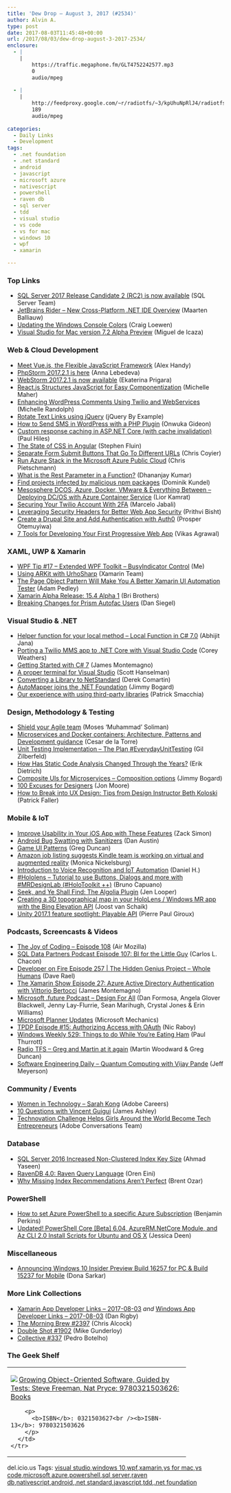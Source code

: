```yaml
---
title: 'Dew Drop – August 3, 2017 (#2534)'
author: Alvin A.
type: post
date: 2017-08-03T11:45:48+00:00
url: /2017/08/03/dew-drop-august-3-2017-2534/
enclosure:
  - |
    |
        https://traffic.megaphone.fm/GLT4752242577.mp3
        0
        audio/mpeg
        
  - |
    |
        http://feedproxy.google.com/~r/radiotfs/~3/kpUhuNpRlJ4/radiotfs_143.mp3
        189
        audio/mpeg
        
categories:
  - Daily Links
  - Development
tags:
  - .net foundation
  - .net standard
  - android
  - javascript
  - microsoft azure
  - nativescript
  - powershell
  - raven db
  - sql server
  - tdd
  - visual studio
  - vs code
  - vs for mac
  - windows 10
  - wpf
  - xamarin

---
```

### <a name="top"></a>Top Links

  * <a href="https://blogs.technet.microsoft.com/dataplatforminsider/2017/08/02/sql-server-2017-release-candidate-2-rc2-is-now-available/" target="_blank">SQL Server 2017 Release Candidate 2 (RC2) is now available</a> (SQL Server Team)
  * <a href="https://www.youtube.com/watch?v=xkPtX492IhI&feature=youtu.be" target="_blank">JetBrains Rider &#8211; New Cross-Platform .NET IDE Overview</a> (Maarten Balliauw)
  * <a href="https://blogs.msdn.microsoft.com/commandline/2017/08/02/updating-the-windows-console-colors/" target="_blank">Updating the Windows Console Colors</a> (Craig Loewen)
  * <a href="https://blogs.msdn.microsoft.com/visualstudio/2017/08/02/visual-studio-for-mac-version-7-2-alpha-preview/" target="_blank">Visual Studio for Mac version 7.2 Alpha Preview</a> (Miguel de Icaza)



### <a name="web"></a>Web & Cloud Development

  * <a href="https://thenewstack.io/meet-vue-js-flexible-javascript-framework/" target="_blank">Meet Vue.js, the Flexible JavaScript Framework</a> (Alex Handy)
  * <a href="https://blog.jetbrains.com/phpstorm/2017/08/phpstorm-2017-2-1-is-here/" target="_blank">PhpStorm 2017.2.1 is here</a> (Anna Lebedeva)
  * <a href="https://blog.jetbrains.com/webstorm/2017/08/webstorm-2017-2-1/" target="_blank">WebStorm 2017.2.1 is now available</a> (Ekaterina Prigara)
  * <a href="https://thenewstack.io/react-js-structures-javascript-easy-encapsulation/" target="_blank">React.js Structures JavaScript for Easy Componentization</a> (Michelle Maher)
  * <a href="https://twilioinc.wpengine.com/2017/08/enhancing-wordpress-comments-using-twilio-and-webservices.html" target="_blank">Enhancing WordPress Comments Using Twilio and WebServices</a> (Michelle Randolph)
  * <a href="http://www.jquerybyexample.net/2017/08/rotate-text-links-using-jquery.html" target="_blank">Rotate Text Links using jQuery</a> (jQuery By Example)
  * <a href="https://twilioinc.wpengine.com/2017/08/send-sms-wordpress-php-plugin.html" target="_blank">How to Send SMS in WordPress with a PHP Plugin</a> (Onwuka Gideon)
  * <a href="https://www.devtrends.co.uk/blog/custom-response-caching-in-asp.net-core-with-cache-invalidation" target="_blank">Custom response caching in ASP.NET Core (with cache invalidation)</a> (Paul Hiles)
  * <a href="https://blog.angular.io/the-state-of-css-in-angular-4a52d4bd2700?source=rss----447683c3d9a3---4" target="_blank">The State of CSS in Angular</a> (Stephen Fluin)
  * <a href="https://css-tricks.com/separate-form-submit-buttons-go-different-urls/" target="_blank">Separate Form Submit Buttons That Go To Different URLs</a> (Chris Coyier)
  * <a href="https://buildazure.com/2017/08/03/run-azure-stack-in-the-microsoft-azure-public-cloud/" target="_blank">Run Azure Stack in the Microsoft Azure Public Cloud</a> (Chris Pietschmann)
  * <a href="https://debugmode.net/2017/08/02/what-is-the-rest-parameter-in-a-function/" target="_blank">What is the Rest Parameter in a Function?</a> (Dhananjay Kumar)
  * <a href="https://twilioinc.wpengine.com/2017/08/find-projects-infected-by-malicious-npm-packages.html" target="_blank">Find projects infected by malicious npm packages</a> (Dominik Kundel)
  * <a href="https://azure.microsoft.com/blog/mesosphere-dcos-azure-docker-vmware-everything-between-deploying-dc-os-with-azure-container-service-2/" target="_blank">Mesosphere DCOS, Azure, Docker, VMware & Everything Between – Deploying DC/OS with Azure Container Service</a> (Lior Kamrat)
  * <a href="https://twilioinc.wpengine.com/2017/08/securing-your-twilio-account-with-2fa.html" target="_blank">Securing Your Twilio Account With 2FA</a> (Marcelo Jabali)
  * <a href="http://blogs.adobe.com/security/2017/08/leveraging-security-headers.html" target="_blank">Leveraging Security Headers for Better Web App Security</a> (Prithvi Bisht)
  * <a href="https://auth0.com/blog/creating-your-first-drupal-site-and-adding-authentication/" target="_blank">Create a Drupal Site and Add Authentication with Auth0</a> (Prosper Otemuyiwa)
  * <a href="https://www.webdesignerdepot.com/2017/08/7-tools-for-developing-your-first-progressive-web-app/" target="_blank">7 Tools for Developing Your First Progressive Web App</a> (Vikas Agrawal)



### <a name="silverlight"></a>XAML, UWP & Xamarin

  * <a href="http://www.wpf.tips/2017/08/wpf-tip-17-extended-wpf-toolkit.html" target="_blank">WPF Tip #17 &#8211; Extended WPF Toolkit &#8211; BusyIndicator Control</a> (Me)
  * <a href="https://developer.xamarin.com/guides/ios/platform_features/introduction-to-ios11/arkit/urhosharp/" target="_blank">Using ARKit with UrhoSharp</a> (Xamarin Team)
  * <a href="https://xamarinhelp.com/page-object-pattern-will-make-better-xamarin-ui-automation-tester/" target="_blank">The Page Object Pattern Will Make You A Better Xamarin UI Automation Tester</a> (Adam Pedley)
  * <a href="https://releases.xamarin.com/alpha-release-15-4-alpha-1/" target="_blank">Xamarin Alpha Release: 15.4 Alpha 1</a> (Bri Brothers)
  * <a href="https://dansiegel.net/post/2017/08/02/breaking-changes-for-prism-autofac-users" target="_blank">Breaking Changes for Prism Autofac Users</a> (Dan Siegel)



### <a name="dotnet"></a>Visual Studio & .NET

  * <a href="http://dailydotnettips.com/2017/08/02/helper-function-for-your-local-method-local-function-in-c-7-0/" target="_blank">Helper function for your local method – Local Function in C# 7.0</a> (Abhijit Jana)
  * <a href="https://twilioinc.wpengine.com/2017/08/porting-a-twilio-app-to-net-core-with-visual-studio-code.html" target="_blank">Porting a Twilio MMS app to .NET Core with Visual Studio Code</a> (Corey Weathers)
  * <a href="https://blog.xamarin.com/getting-started-c-7/" target="_blank">Getting Started with C# 7</a> (James Montemagno)
  * <a href="http://feeds.hanselman.com/~/420034320/0/scotthanselman~A-proper-terminal-for-Visual-Studio.aspx" target="_blank">A proper terminal for Visual Studio</a> (Scott Hanselman)
  * <a href="https://codeopinion.com/converting-a-library-to-netstandard/" target="_blank">Converting a Library to NetStandard</a> (Derek Comartin)
  * <a href="http://feedproxy.google.com/~r/GrabBagOfT/~3/f0NZIdq-kU8/" target="_blank">AutoMapper joins the .NET Foundation</a> (Jimmy Bogard)
  * <a href="https://blog.ndepend.com/experience-using-third-party-libraries/" target="_blank">Our experience with using third-party libraries</a> (Patrick Smacchia)



### <a name="design"></a>Design, Methodology & Testing

  * <a href="http://feedproxy.google.com/~r/MosesOfEgyptBlog/~3/MpZ1E0h_WXQ/post.aspx" target="_blank">Shield your Agile team</a> (Moses &#8216;Muhammad&#8217; Soliman)
  * <a href="https://blogs.msdn.microsoft.com/dotnet/2017/08/02/microservices-and-docker-containers-architecture-patterns-and-development-guidance/" target="_blank">Microservices and Docker containers: Architecture, Patterns and Development guidance</a> (Cesar de la Torre)
  * <a href="http://feedproxy.google.com/~r/gilzilberfeld/~3/XSHcxFV4Szg/unit-testing-implementation-the-plan-everydayunittesting.html" target="_blank">Unit Testing Implementation – The Plan #EverydayUnitTesting</a> (Gil Zilberfeld)
  * <a href="https://blog.ndepend.com/static-code-analysis-changed-years/" target="_blank">How Has Static Code Analysis Changed Through the Years?</a> (Erik Dietrich)
  * <a href="http://feedproxy.google.com/~r/GrabBagOfT/~3/w6BV025RMiQ/" target="_blank">Composite UIs for Microservices &#8211; Composition options</a> (Jimmy Bogard)
  * <a href="http://feedproxy.google.com/~r/boogiesbc/~3/Dq1tG6Ut4UY/" target="_blank">100 Excuses for Designers</a> (Jon Moore)
  * <a href="http://blogs.adobe.com/creativecloud/how-to-break-into-ux-design-tips-from-design-instructor-beth-koloski" target="_blank">How to Break into UX Design: Tips from Design Instructor Beth Koloski</a> (Patrick Faller)



### <a name="mobile"></a>Mobile & IoT

  * <a href="https://www.bignerdranch.com/blog/ios-features-your-app-should-have/" target="_blank">Improve Usability in Your iOS App with These Features</a> (Zack Simon)
  * <a href="http://feedproxy.google.com/~r/blogspot/hsDu/~3/ESQlTxVozYQ/android-bug-swatting-with-sanitizers.html" target="_blank">Android Bug Swatting with Sanitizers</a> (Dan Austin)
  * <a href="https://channel9.msdn.com/coding4fun/blog/Game-UI-Patterns?WT.mc_id=DX_MVP4025064" target="_blank">Game UI Patterns</a> (Greg Duncan)
  * <a href="https://www.geekwire.com/2017/amazon-job-listing-suggests-kindle-team-working-virtual-augmented-reality/" target="_blank">Amazon job listing suggests Kindle team is working on virtual and augmented reality</a> (Monica Nickelsburg)
  * <a href="https://software.intel.com/en-us/videos/introduction-to-voice-recognition-and-iot-automation" target="_blank">Introduction to Voice Recognition and IoT Automation</a> (Daniel H.)
  * <a href="http://feedproxy.google.com/~r/elbruno/~3/fPKLuG0GIKI/" target="_blank">#Hololens – Tutorial to use Buttons, Dialogs and more with #MRDesignLab (#HoloToolkit ++)</a> (Bruno Capuano)
  * <a href="https://www.nativescript.org/blog/seek-and-ye-shall-find-the-algolia-plugin" target="_blank">Seek, and Ye Shall Find: The Algolia Plugin</a> (Jen Looper)
  * <a href="http://feedproxy.google.com/~r/blogspot/dotnetbyexample/~3/GbCI396-sUI/creating-3d-topographical-map-in-your.html" target="_blank">Creating a 3D topographical map in your HoloLens / Windows MR app with the Bing Elevation API</a> (Joost van Schaik)
  * <a href="https://blogs.unity3d.com/2017/08/02/unity-2017-1-feature-spotlight-playable-api/" target="_blank">Unity 2017.1 feature spotlight: Playable API</a> (Pierre Paul Giroux)



### <a name="podcasts"></a>Podcasts, Screencasts & Videos

  * <a href="https://air.mozilla.org/the-joy-of-coding-episode-108/" target="_blank">The Joy of Coding &#8211; Episode 108</a> (Air Mozilla)
  * <a href="http://sqldatapartners.com/2017/08/02/bi-for-the-little-guy/" target="_blank">SQL Data Partners Podcast Episode 107: BI for the Little Guy</a> (Carlos L. Chacon)
  * <a href="http://developeronfire.com/podcast/episode-257-the-hidden-genius-project-whole-humans" target="_blank">Developer on Fire Episode 257 | The Hidden Genius Project &#8211; Whole Humans</a> (Dave Rael)
  * <a href="https://channel9.msdn.com/Shows/XamarinShow/Episode-27-Azure-Active-Directory-Authentication-with-Vittorio-Bertocci?WT.mc_id=DX_MVP4025064" target="_blank">The Xamarin Show Episode 27: Azure Active Directory Authentication with Vittorio Bertocci</a> (James Montemagno)
  * <a href="https://traffic.megaphone.fm/GLT4752242577.mp3" target="_blank">Microsoft .future Podcast &#8211; Design For All</a> (Dan Formosa, Angela Glover Blackwell, Jenny Lay-Flurrie, Sean Marihugh, Crystal Jones & Erin Williams)
  * <a href="http://www.youtube.com/watch?v=1uBmWkjMW5A" target="_blank">Microsoft Planner Updates</a> (Microsoft Mechanics)
  * <a href="https://www.thepolyglotdeveloper.com/2017/08/tpdp-e15-authorizing-access-oauth/" target="_blank">TPDP Episode #15: Authorizing Access with OAuth</a> (Nic Raboy)
  * <a href="https://www.thurrott.com/podcasts/windows-weekly/131989/windows-weekly-529-things-youre-eating-ham" target="_blank">Windows Weekly 529: Things to do While You’re Eating Ham</a> (Paul Thurrott)
  * <a href="http://feedproxy.google.com/~r/radiotfs/~3/kpUhuNpRlJ4/radiotfs_143.mp3" target="_blank">Radio TFS &#8211; Greg and Martin at it again</a> (Martin Woodward & Greg Duncan)
  * <a href="http://softwareengineeringdaily.com/2017/08/03/quantum-computing-with-vijay-pande/" target="_blank">Software Engineering Daily &#8211; Quantum Computing with Vijay Pande</a> (Jeff Meyerson)



### <a name="events"></a>Community / Events

  * <a href="http://blogs.adobe.com/adobelife/2017/08/02/women-in-technology-sarah-kong" target="_blank">Women in Technology – Sarah Kong</a> (Adobe Careers)
  * <a href="http://www.imaginativeuniversal.com/blog/2017/08/02/10-questions-with-vincent-guigui/" target="_blank">10 Questions with Vincent Guigui</a> (James Ashley)
  * <a href="http://blogs.adobe.com/conversations/2017/08/technovation-challenge-girls-tech-entrepreneurs.html" target="_blank">Technovation Challenge Helps Girls Around the World Become Tech Entrepreneurs</a> (Adobe Conversations Team)



### <a name="sql"></a>Database

  * <a href="http://feedproxy.google.com/~r/MSSQLTips-LatestSqlServerTips/~3/f6g51xB60D4/tip.asp" target="_blank">SQL Server 2016 Increased Non-Clustered Index Key Size</a> (Ahmad Yaseen)
  * <a href="http://feedproxy.google.com/~r/AyendeRahien/~3/cjwZhkrMdXM/ravendb-4-0-raven-query-language" target="_blank">RavenDB 4.0: Raven Query Language</a> (Oren Eini)
  * <a href="http://feedproxy.google.com/~r/BrentOzar-SqlServerDba/~3/KalVhSYzzW8/" target="_blank">Why Missing Index Recommendations Aren’t Perfect</a> (Brent Ozar)



### <a name="ps"></a>PowerShell

  * <a href="https://blogs.msdn.microsoft.com/benjaminperkins/2017/08/02/how-to-set-azure-powershell-to-a-specific-azure-subscription/" target="_blank">How to set Azure PowerShell to a specific Azure Subscription</a> (Benjamin Perkins)
  * <a href="http://blogs.technet.microsoft.com/jessicadeen/microsoft/updated-powershell-core-beta-6-04-azurerm-netcore-module-and-az-cli-2-0-install-scripts-for-ubuntu-and-os-x/" target="_blank">Updated! PowerShell Core [Beta] 6.04, AzureRM.NetCore Module, and Az CLI 2.0 Install Scripts for Ubuntu and OS X</a> (Jessica Deen)



### <a name="misc"></a>Miscellaneous

  * <a href="http://blogs.windows.com/windowsexperience/2017/08/02/announcing-windows-10-insider-preview-build-16257-pc-build-15237-mobile/?WT.mc_id=DX_MVP4025064" target="_blank">Announcing Windows 10 Insider Preview Build 16257 for PC & Build 15237 for Mobile</a> (Dona Sarkar)



### <a name="links"></a>More Link Collections

  * <a href="https://www.allaboutxamarin.com/2017/08/xamarin-app-developer-links-2017-08-03/" target="_blank">Xamarin App Developer Links &#8211; 2017-08-03</a> _and_ <a href="https://www.windowsappdev.com/2017/08/windows-app-developer-links-2017-08-03/" target="_blank">Windows App Developer Links &#8211; 2017-08-03</a> (Dan Rigby)
  * <a href="http://feedproxy.google.com/~r/ReflectivePerspective/~3/isvKpi1vK3M/" target="_blank">The Morning Brew #2397</a> (Chris Alcock)
  * <a href="https://afreshcup.com/home/2017/08/03/double-shot-1902.html" target="_blank">Double Shot #1902</a> (Mike Gunderloy)
  * <a href="http://feedproxy.google.com/~r/tympanus/~3/mUjqjYbl2ds/" target="_blank">Collective #337</a> (Pedro Botelho)



### <a name="shelf"></a>The Geek Shelf

<div class="wlWriterEditableSmartContent" id="scid:7dc1bd33-94bd-46fd-a20b-0131235bcd47:c1c30dee-8855-4f1e-b4cf-ef1765d33767" style="margin: 0px; padding: 0px; float: none; display: inline;">
  <table cellspacing="0" cellpadding="2" width="400" border="0" unselectable="on">
    <tr>
      <td valign="top" width="400">
        <p>
          <a title="Growing Object-Oriented Software, Guided by Tests: Steve Freeman, Nat Pryce: 9780321503626: Books" href="http://www.amazon.com/exec/obidos/ASIN/0321503627/amavin-20"><img data-recalc-dims="1" decoding="async" src="https://i0.wp.com/images-na.ssl-images-amazon.com/images/I/51fUKOog3VL._AC_US218_.jpg?w=660&#038;ssl=1" border="0" align="left" style="float:left" />Growing Object-Oriented Software, Guided by Tests: Steve Freeman, Nat Pryce: 9780321503626: Books</a>
        </p>
        
        <p>
          <b>ISBN</b>: 0321503627<br /><b>ISBN-13</b>: 9780321503626
        </p>
      </td>
    </tr>
  </table>
</div>



<div class="wlWriterEditableSmartContent" id="scid:77ECF5F8-D252-44F5-B4EB-D463C5396A79:c1edd3aa-4226-47e8-9531-179aab7f16f3" style="margin: 0px; padding: 0px; float: none; display: inline;">
  del.icio.us Tags: <a href="http://del.icio.us/popular/visual+studio" rel="tag">visual studio</a>,<a href="http://del.icio.us/popular/windows+10" rel="tag">windows 10</a>,<a href="http://del.icio.us/popular/wpf" rel="tag">wpf</a>,<a href="http://del.icio.us/popular/xamarin" rel="tag">xamarin</a>,<a href="http://del.icio.us/popular/vs+for+mac" rel="tag">vs for mac</a>,<a href="http://del.icio.us/popular/vs+code" rel="tag">vs code</a>,<a href="http://del.icio.us/popular/microsoft+azure" rel="tag">microsoft azure</a>,<a href="http://del.icio.us/popular/powershell" rel="tag">powershell</a>,<a href="http://del.icio.us/popular/sql+server" rel="tag">sql server</a>,<a href="http://del.icio.us/popular/raven+db" rel="tag">raven db</a>,<a href="http://del.icio.us/popular/nativescript" rel="tag">nativescript</a>,<a href="http://del.icio.us/popular/android" rel="tag">android</a>,<a href="http://del.icio.us/popular/.net+standard" rel="tag">.net standard</a>,<a href="http://del.icio.us/popular/javascript" rel="tag">javascript</a>,<a href="http://del.icio.us/popular/tdd" rel="tag">tdd</a>,<a href="http://del.icio.us/popular/.net+foundation" rel="tag">.net foundation</a>
</div>